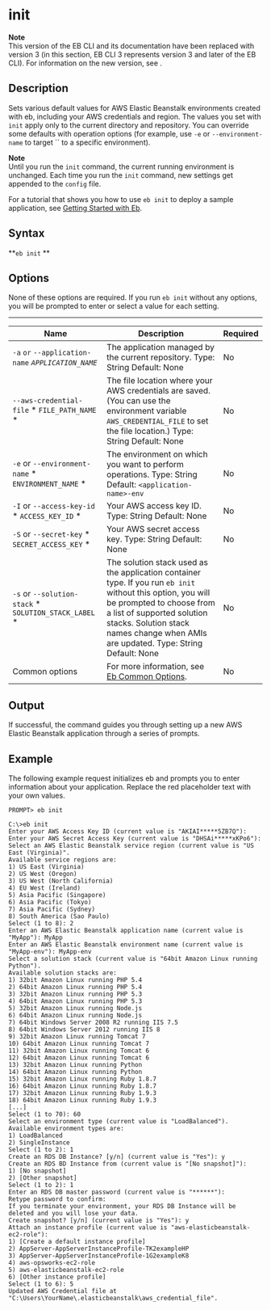# init<a name="init"></a>

**Note**  
 This version of the EB CLI and its documentation have been replaced with version 3 \(in this section, EB CLI 3 represents version 3 and later of the EB CLI\)\. For information on the new version, see \. 

## Description<a name="initdescription"></a>

Sets various default values for AWS Elastic Beanstalk environments created with eb, including your AWS credentials and region\. The values you set with `init` apply only to the current directory and repository\. You can override some defaults with operation options \(for example, use `-e` or `--environment-name` to target `` to a specific environment\)\.

**Note**  
Until you run the `init` command, the current running environment is unchanged\. Each time you run the `init` command, new settings get appended to the `config` file\.

For a tutorial that shows you how to use `eb init` to deploy a sample application, see [Getting Started with Eb](command-reference-get-started.md)\.

## Syntax<a name="initsyntax"></a>

 **`eb init` ** 

## Options<a name="initoptions"></a>

None of these options are required\. If you run `eb init` without any options, you will be prompted to enter or select a value for each setting\.


****  

|  Name  |  Description  |  Required  | 
| --- | --- | --- | 
|  `-a` `or` `--application-name` *`APPLICATION_NAME`*   |  The application managed by the current repository\. Type: String Default: None  |  No  | 
|   `--aws-credential-file` * `FILE_PATH_NAME` *   |  The file location where your AWS credentials are saved\. \(You can use the environment variable `AWS_CREDENTIAL_FILE` to set the file location\.\) Type: String Default: None  |  No  | 
|   `-e`  or  `--environment-name` * `ENVIRONMENT_NAME` *   |  The environment on which you want to perform operations\. Type: String Default: `<application-name>-env`  |  No  | 
|   `-I`  or  `--access-key-id` * `ACCESS_KEY_ID` *   |  Your AWS access key ID\. Type: String Default: None  |  No  | 
|   `-S`  or  `--secret-key` * `SECRET_ACCESS_KEY` *   |  Your AWS secret access key\. Type: String Default: None  |  No  | 
|   `-s`  or  `--solution-stack` * `SOLUTION_STACK_LABEL` *   |  The solution stack used as the application container type\. If you run `eb init` without this option, you will be prompted to choose from a list of supported solution stacks\. Solution stack names change when AMIs are updated\. Type: String Default: None  |  No  | 
|  Common options  |  For more information, see [Eb Common Options](eb-cmd-options.md)\.  |  No  | 

## Output<a name="initoutput"></a>

If successful, the command guides you through setting up a new AWS Elastic Beanstalk application through a series of prompts\.

## Example<a name="initexample"></a>

The following example request initializes eb and prompts you to enter information about your application\. Replace the red placeholder text with your own values\.

```
PROMPT> eb init

C:\>eb init
Enter your AWS Access Key ID (current value is "AKIAI*****5ZB7Q"):
Enter your AWS Secret Access Key (current value is "DHSAi*****xKPo6"):
Select an AWS Elastic Beanstalk service region (current value is "US East (Virginia)".
Available service regions are:
1) US East (Virginia)
2) US West (Oregon)
3) US West (North California)
4) EU West (Ireland)
5) Asia Pacific (Singapore)
6) Asia Pacific (Tokyo)
7) Asia Pacific (Sydney)
8) South America (Sao Paulo)
Select (1 to 8): 2
Enter an AWS Elastic Beanstalk application name (current value is "MyApp"): MyApp
Enter an AWS Elastic Beanstalk environment name (current value is "MyApp-env"): MyApp-env
Select a solution stack (current value is "64bit Amazon Linux running Python").
Available solution stacks are:
1) 32bit Amazon Linux running PHP 5.4
2) 64bit Amazon Linux running PHP 5.4
3) 32bit Amazon Linux running PHP 5.3
4) 64bit Amazon Linux running PHP 5.3
5) 32bit Amazon Linux running Node.js
6) 64bit Amazon Linux running Node.js
7) 64bit Windows Server 2008 R2 running IIS 7.5
8) 64bit Windows Server 2012 running IIS 8
9) 32bit Amazon Linux running Tomcat 7
10) 64bit Amazon Linux running Tomcat 7
11) 32bit Amazon Linux running Tomcat 6
12) 64bit Amazon Linux running Tomcat 6
13) 32bit Amazon Linux running Python
14) 64bit Amazon Linux running Python
15) 32bit Amazon Linux running Ruby 1.8.7
16) 64bit Amazon Linux running Ruby 1.8.7
17) 32bit Amazon Linux running Ruby 1.9.3
18) 64bit Amazon Linux running Ruby 1.9.3
[...]
Select (1 to 70): 60
Select an environment type (current value is "LoadBalanced").
Available environment types are:
1) LoadBalanced
2) SingleInstance
Select (1 to 2): 1
Create an RDS DB Instance? [y/n] (current value is "Yes"): y
Create an RDS BD Instance from (current value is "[No snapshot]"):
1) [No snapshot]
2) [Other snapshot]
Select (1 to 2): 1
Enter an RDS DB master password (current value is "******"):
Retype password to confirm:
If you terminate your environment, your RDS DB Instance will be deleted and you will lose your data.
Create snapshot? [y/n] (current value is "Yes"): y
Attach an instance profile (current value is "aws-elasticbeanstalk-ec2-role"):
1) [Create a default instance profile]
2) AppServer-AppServerInstanceProfile-TK2exampleHP
3) AppServer-AppServerInstanceProfile-1G2exampleK8
4) aws-opsworks-ec2-role
5) aws-elasticbeanstalk-ec2-role
6) [Other instance profile]
Select (1 to 6): 5
Updated AWS Credential file at "C:\Users\YourName\.elasticbeanstalk\aws_credential_file".
```